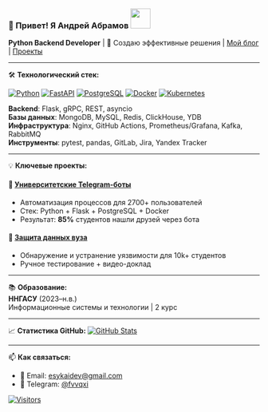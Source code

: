 ### 👋 Привет! Я Андрей Абрамов <img src="https://github.com/images/mona-whisper.gif" width="40">

**Python Backend Developer** | 🚀 Создаю эффективные решения | [Мой блог](http://akeidev.ru/) | [Проекты](https://github.com/yourusername)

---

🛠 **Технологический стек:**

[![Python](https://img.shields.io/badge/Python-3.10%2B-blue?logo=python)](https://python.org)
[![FastAPI](https://img.shields.io/badge/FastAPI-0.95%2B-009688?logo=fastapi)](https://fastapi.tiangolo.com)
[![PostgreSQL](https://img.shields.io/badge/PostgreSQL-15%2B-336791?logo=postgresql)](https://postgresql.org)
[![Docker](https://img.shields.io/badge/Docker-24.0%2B-2496ED?logo=docker)](https://docker.com)
[![Kubernetes](https://img.shields.io/badge/Kubernetes-1.28%2B-326CE5?logo=kubernetes)](https://kubernetes.io)

**Backend**: Flask, gRPC, REST, asyncio  
**Базы данных**: MongoDB, MySQL, Redis, ClickHouse, YDB  
**Инфраструктура**: Nginx, GitHub Actions, Prometheus/Grafana, Kafka, RabbitMQ  
**Инструменты**: pytest, pandas, GitLab, Jira, Yandex Tracker

---

💡 **Ключевые проекты:**

#### 🤖 [Университетские Telegram-боты](https://github.com/1)
- Автоматизация процессов для 2700+ пользователей
- Стек: Python + Flask + PostgreSQL + Docker
- Результат: **85%** студентов нашли друзей через бота

#### 🔐 [Защита данных вуза](https://github.com/1)
- Обнаружение и устранение уязвимости для 10k+ студентов
- Ручное тестирование + видео-доклад

---

📚 **Образование:**  
**ННГАСУ** (2023–н.в.)  
Информационные системы и технологии | 2 курс

---

📈 **Статистика GitHub:**
[![GitHub Stats](https://github-readme-stats.vercel.app/api?username=esykai&show_icons=true&theme=radical)](https://github.com/esykai)

---

📫 **Как связаться:**
- 💌 Email: esykaidev@gmail.com
- 📱 Telegram: [@fvvqxi](https://t.me/fvvqxi)

[![Visitors](https://komarev.com/ghpvc/?username=esykai&color=blue&label=Посетители+профиля)](https://github.com/esykai)
